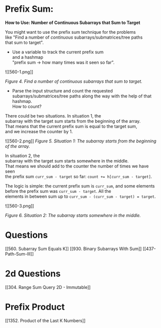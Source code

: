 # Prefix Sum: 

**How to Use: Number of Continuous Subarrays that Sum to Target**

You might want to use the prefix sum technique for the problems  
like "Find a number of _continuous_ subarrays/submatrices/tree paths  
that sum to target".

- Use a variable to track the current prefix sum  
    and a hashmap  
    "prefix sum -> how many times was it seen so far".

![[560-1.png]]

_Figure 4. Find a number of continuous subarrays that sum to target._


- Parse the input structure and count the requested  
    subarrays/submatrices/tree paths along the way with the help of that hashmap.  
    How to count?

There could be two situations. In situation 1, the  
subarray with the target sum starts from the beginning of the array.  
That means that the current prefix sum is equal to the target sum,  
and we increase the counter by 1.

![[560-2.png]]
_Figure 5. Situation 1: The subarray starts from the beginning of the array._


In situation 2, the  
subarray with the target sum starts somewhere in the middle.  
That means we should add to the counter the number of times we have seen  
the prefix sum `curr_sum - target` so far: `count += h[curr_sum - target]`.

The logic is simple: the current prefix sum is `curr_sum`, and some elements  
before the prefix sum was `curr_sum - target`. All the  
elements in between sum up to `curr_sum - (curr_sum - target) = target`.

![[560-3.png]]

_Figure 6. Situation 2: The subarray starts somewhere in the middle._


# Questions

[[560. Subarray Sum Equals K]]
[[930. Binary Subarrays With Sum]]
[[437-Path-Sum-III]]


# 2d Questions

[[304. Range Sum Query 2D - Immutable]]



# Prefix Product

[[1352. Product of the Last K Numbers]]